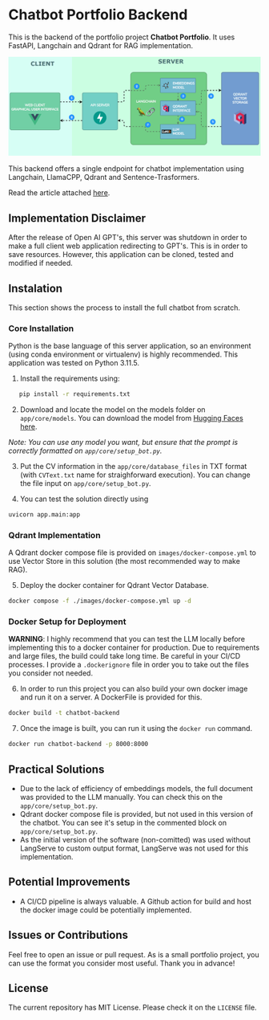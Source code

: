 # Chatbot Portfolio Backend
This is the backend of the portfolio project **Chatbot Portfolio**. It uses FastAPI, Langchain and Qdrant for RAG implementation.

<p align="center">
  <img src="assets/chart.gif" alt="Chart Portafolio Data flow GIF">
</p>

This backend offers a single endpoint for chatbot implementation using Langchain, LlamaCPP, Qdrant and Sentence-Trasformers.

Read the article attached [here](#).

## Implementation Disclaimer
After the release of Open AI GPT's, this server was shutdown in order to make a full client web application redirecting to GPT's. This is in order to save resources. However, this application can be cloned, tested and modified if needed.

## Instalation
This section shows the process to install the full chatbot from scratch.

### Core Installation
Python is the base language of this server application, so an environment (using conda environment or virtualenv) is highly recommended. This application was tested on Python 3.11.5.

1. Install the requirements using: 
```bash
   pip install -r requirements.txt
 ```
2. Download and locate the model on the models folder on `app/core/models`. You can download the model from [Hugging Faces here](https://huggingface.co/TheBloke/SynthIA-7B-v2.0-GGUF/blob/main/synthia-7b-v2.0.Q2_K.gguf).

*Note: You can use any model you want, but ensure that the prompt is correctly formatted on `app/core/setup_bot.py`.*

3. Put the CV information in the `app/core/database_files` in TXT format (with `CVText.txt` name for straighforward execution). You can change the file input on `app/core/setup_bot.py`.

4. You can test the solution directly using
```bash
uvicorn app.main:app
```

### Qdrant Implementation
A Qdrant docker compose file is provided on `images/docker-compose.yml` to use Vector Store in this solution (the most recommended way to make RAG).

5. Deploy the docker container for Qdrant Vector Database.
```bash
docker compose -f ./images/docker-compose.yml up -d
```

### Docker Setup for Deployment
**WARNING**: I highly recommend that you can test the LLM locally before implementing this to a docker container for production. Due to requirements and large files, the build could take long time. Be careful in your CI/CD processes.
I provide a `.dockerignore` file in order you to take out the files you consider not needed.

6. In order to run this project you can also build your own docker image and run it on a server. A DockerFile is provided for this.
```bash
docker build -t chatbot-backend
``` 

7. Once the image is built, you can run it using the `docker run` command.
```bash
docker run chatbot-backend -p 8000:8000
```

## Practical Solutions
- Due to the lack of efficiency of embeddings models, the full document was provided to the LLM manually. You can check this on the `app/core/setup_bot.py`.
- Qdrant docker compose file is provided, but not used in this version of the chatbot. You can see it's setup in the commented block on `app/core/setup_bot.py`.
- As the initial version of the software (non-comitted) was used without LangServe to custom output format, LangServe was not used for this implementation.

## Potential Improvements
- A CI/CD pipeline is always valuable. A Github action for build and host the docker image could be potentially implemented.

## Issues or Contributions
Feel free to open an issue or pull request. As is a small portfolio project, you can use the format you consider most useful. Thank you in advance!

## License
The current repository has MIT License. Please check it on the `LICENSE` file.